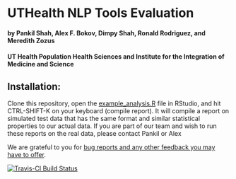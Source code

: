 # UTHealth NLP Tools Evaluation
#### by Pankil Shah, Alex F. Bokov, Dimpy Shah, Ronald Rodriguez, and Meredith Zozus
#### UT Health Population Health Sciences and Institute for the Integration of Medicine and Science

## Installation:

Clone this repository, open the [example_analysis.R](example_analysis.R) file in RStudio, and hit CTRL-SHIFT-K on your keyboard (compile report). It will compile a report on simulated test data
that has the same format and similar statistical properties to our actual data. If you are part of our team and wish to run these reports on the real data, please contact 
Pankil or Alex


We are grateful to you for [bug reports and any other feedback you may have to offer](https://github.com/bokov/nlp_nash/issues).

[![Travis-CI Build Status](https://travis-ci.org/bokov/nlp_nash.svg?branch=master)](https://travis-ci.org/bokov/nlp_nash)

